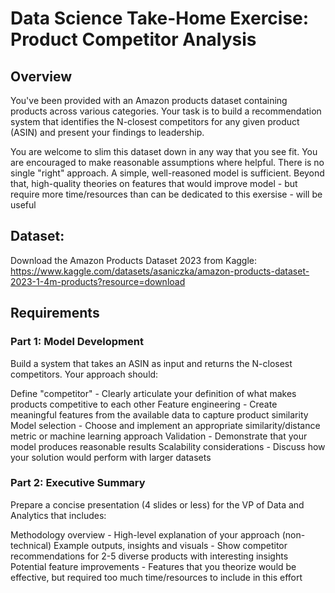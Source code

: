 # Data Science Take-Home Exercise: Product Competitor Analysis

## Overview
You've been provided with an Amazon products dataset containing products across various categories. Your task is to build a recommendation system that identifies the N-closest competitors for any given product (ASIN) and present your findings to leadership.

You are welcome to slim this dataset down in any way that you see fit. You are encouraged to make reasonable assumptions where helpful. There is no single "right" approach. A simple, well-reasoned model is sufficient. Beyond that, high-quality theories on features that would improve model - but require more time/resources than can be dedicated to this exersise - will be useful

## Dataset: 
Download the Amazon Products Dataset 2023 from Kaggle: https://www.kaggle.com/datasets/asaniczka/amazon-products-dataset-2023-1-4m-products?resource=download

## Requirements
### Part 1: Model Development
Build a system that takes an ASIN as input and returns the N-closest competitors. Your approach should:

  Define "competitor" - Clearly articulate your definition of what makes products competitive to each other
  Feature engineering - Create meaningful features from the available data to capture product similarity
  Model selection - Choose and implement an appropriate similarity/distance metric or machine learning approach
  Validation - Demonstrate that your model produces reasonable results
  Scalability considerations - Discuss how your solution would perform with larger datasets

### Part 2: Executive Summary
Prepare a concise presentation (4 slides or less) for the VP of Data and Analytics that includes:

  Methodology overview - High-level explanation of your approach (non-technical)
  Example outputs, insights and visuals - Show competitor recommendations for 2-5 diverse products with interesting insights
  Potential feature improvements - Features that you theorize would be effective, but required too much time/resources to include in this effort
